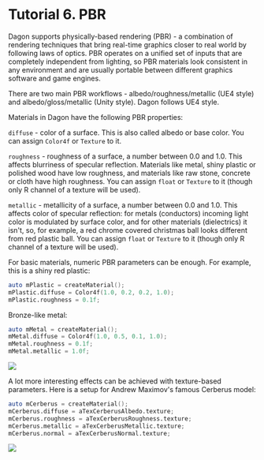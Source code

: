 # Tutorial 6. PBR

Dagon supports physically-based rendering (PBR) - a combination of rendering techniques that bring real-time graphics closer to real world by following laws of optics. PBR operates on a unified set of inputs that are completely independent from lighting, so PBR materials look consistent in any environment and are usually portable between different graphics software and game engines. 

There are two main PBR workflows - albedo/roughness/metallic (UE4 style) and albedo/gloss/metallic (Unity style). Dagon follows UE4 style.

Materials in Dagon have the following PBR properties:

`diffuse` - color of a surface. This is also called albedo or base color. You can assign `Color4f` or `Texture` to it.

`roughness` - roughness of a surface, a number between 0.0 and 1.0. This affects blurriness of specular reflection. Materials like metal, shiny plastic or polished wood have low roughness, and materials like raw stone, concrete or cloth have high roughness. You can assign `float` or `Texture` to it (though only R channel of a texture will be used).

`metallic` - metallicity of a surface, a number between 0.0 and 1.0. This affects color of specular reflection: for metals (conductors) incoming light color is modulated by surface color, and for other materials (dielectrics) it isn't, so, for example, a red chrome covered christmas ball looks different from red plastic ball. You can assign `float` or `Texture` to it (though only R channel of a texture will be used).

For basic materials, numeric PBR parameters can be enough. For example, this is a shiny red plastic:
```d
auto mPlastic = createMaterial();
mPlastic.diffuse = Color4f(1.0, 0.2, 0.2, 1.0);
mPlastic.roughness = 0.1f;
```
Bronze-like metal:
```d
auto mMetal = createMaterial();
mMetal.diffuse = Color4f(1.0, 0.5, 0.1, 1.0);
mMetal.roughness = 0.1f;
mMetal.metallic = 1.0f;
```

![]( https://www.dropbox.com/s/lkgrb1it7913ce6/materials.png?raw=1)

A lot more interesting effects can be achieved with texture-based parameters. Here is a setup for Andrew Maximov's famous Cerberus model:
```d
auto mCerberus = createMaterial();
mCerberus.diffuse = aTexCerberusAlbedo.texture;
mCerberus.roughness = aTexCerberusRoughness.texture;
mCerberus.metallic = aTexCerberusMetallic.texture;
mCerberus.normal = aTexCerberusNormal.texture;
```

![](https://www.dropbox.com/s/7o4wkx1n4lzg1kq/cerberus.jpg?raw=1)
